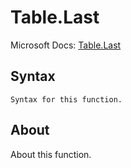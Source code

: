 ---
---

# Table.Last

Microsoft Docs: [Table.Last](https://docs.microsoft.com/en-us/powerquery-m/table-last)

## Syntax

```powerquery-m
Syntax for this function.
```

## About

About this function.

